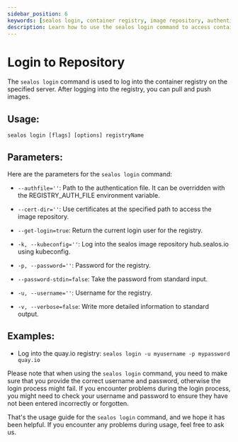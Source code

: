 ```yaml
---
sidebar_position: 6
keywords: [sealos login, container registry, image repository, authentication, kubeconfig]
description: Learn how to use the sealos login command to access container registries. Discover parameters, usage examples, and troubleshooting tips for seamless image pulling and pushing.
---
```


# Login to Repository

The `sealos login` command is used to log into the container registry on the specified server. After logging into the
registry, you can pull and push images.

## Usage:

`sealos login [flags] [options] registryName`

## Parameters:

Here are the parameters for the `sealos login` command:

- `--authfile=''`: Path to the authentication file. It can be overridden with the REGISTRY_AUTH_FILE environment
  variable.

- `--cert-dir=''`: Use certificates at the specified path to access the image repository.

- `--get-login=true`: Return the current login user for the registry.

- `-k, --kubeconfig=''`: Log into the sealos image repository hub.sealos.io using kubeconfig.

- `-p, --password=''`: Password for the registry.

- `--password-stdin=false`: Take the password from standard input.

- `-u, --username=''`: Username for the registry.

- `-v, --verbose=false`: Write more detailed information to standard output.

## Examples:

- Log into the quay.io registry: `sealos login -u myusername -p mypassword quay.io`

Please note that when using the `sealos login` command, you need to make sure that you provide the correct username and
password, otherwise the login process might fail. If you encounter problems during the login process, you might need to
check your username and password to ensure they have not been entered incorrectly or forgotten.

That's the usage guide for the `sealos login` command, and we hope it has been helpful. If you encounter any problems
during usage, feel free to ask us.
